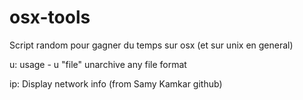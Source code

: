 # osx-tools
Script random pour gagner du temps sur osx (et sur unix en general)

u: usage - u "file" unarchive any file format

ip: Display network info (from Samy Kamkar github)
